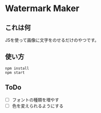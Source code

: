 # Watermark Maker

## これは何

JSを使って画像に文字をのせるだけのやつです。

## 使い方

```
npm install
npm start
```

## ToDo

- [ ] フォントの種類を増やす
- [ ] 色を変えられるようにする 
